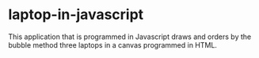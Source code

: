 # laptop-in-javascript
This application that is programmed in Javascript draws and orders by the bubble method three laptops in a canvas programmed in HTML.
